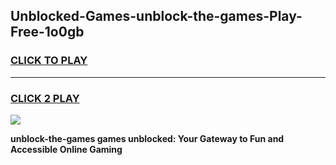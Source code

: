 
## Unblocked-Games-unblock-the-games-Play-Free-1o0gb
<h3>
<a href="https://premium76.site?title=unblock-the-games&ref=10A">CLICK TO PLAY</a></h3>
<hr>

<h3>
<a href="https://premium76.site?title=unblock-the-games&ref=10A">CLICK 2 PLAY</a>
  
</h3>

<a href="https://premium76.site?title=unblock-the-games&ref=10A"><img src="https://clearcache.store/games.png"></a>


**unblock-the-games games unblocked: Your Gateway to Fun and Accessible Online Gaming**
